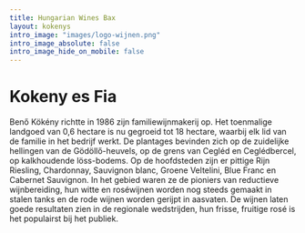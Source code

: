 ```yaml
---
title: Hungarian Wines Bax
layout: kokenys
intro_image: "images/logo-wijnen.png"
intro_image_absolute: false
intro_image_hide_on_mobile: false
---
```


# Kokeny es Fia

Benő Kökény richtte in 1986 zijn familiewijnmakerij op. Het toenmalige landgoed van 0,6 hectare is nu gegroeid tot 18 hectare, waarbij elk lid van de familie in het bedrijf werkt. De plantages bevinden zich op de zuidelijke hellingen van de Gödöllő-heuvels, op de grens van Cegléd en Ceglédbercel, op kalkhoudende löss-bodems. Op de hoofdsteden zijn er pittige Rijn Riesling, Chardonnay, Sauvignon blanc, Groene Veltelini, Blue Franc en Cabernet Sauvignon. In het gebied waren ze de pioniers van reductieve wijnbereiding, hun witte en roséwijnen worden nog steeds gemaakt in stalen tanks en de rode wijnen worden gerijpt in aasvaten. De wijnen laten goede resultaten zien in de regionale wedstrijden, hun frisse, fruitige rosé is het populairst bij het publiek.
